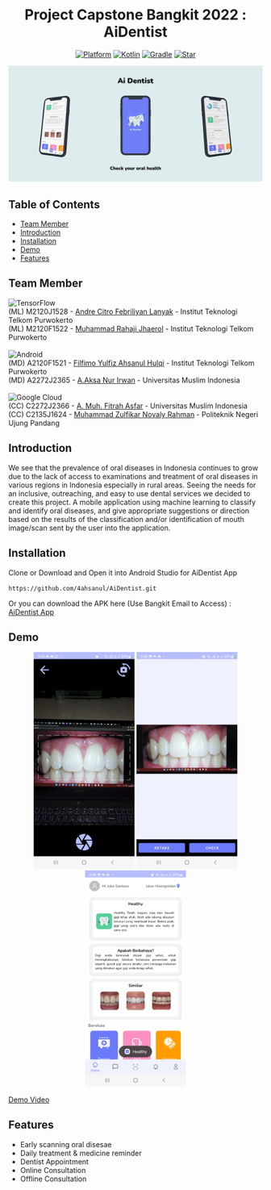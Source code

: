 <h1 align="center">
  Project Capstone Bangkit 2022 : AiDentist
</h1>

<p align="center">
  <a href="http://developer.android.com/index.html"><img alt="Platform" src="https://img.shields.io/badge/platform-Android-brightgreen"></a>
  <a href="http://kotlinlang.org"><img alt="Kotlin" src="https://img.shields.io/badge/kotlin-1.6.21-blue"></a>
  <a href="https://developer.android.com/studio/releases/gradle-plugin"><img alt="Gradle" src="https://img.shields.io/badge/gradle-6.6-yellow"></a>
  <a href="https://github.com/4ahsanul/AiDentist"><img alt="Star" src="https://img.shields.io/github/stars/4ahsanul/AiDentist"></a>
</p>

<p align="center">
  <img src="assets/thumbnail.png"/>
</p>

## Table of Contents
- [Team Member](#team-member)
- [Introduction](#introduction)
- [Installation](#installation)
- [Demo](#demo)
- [Features](#features)

## Team Member
![TensorFlow](https://img.shields.io/badge/TensorFlow-%23FF6F00.svg?style=for-the-badge&logo=TensorFlow&logoColor=white)</br>
(ML) M2120J1528 - [Andre Citro Febriliyan Lanyak](https://github.com/andretkj1) - Institut Teknologi Telkom Purwokerto</br>
(ML) M2120F1522 - [Muhammad Rahaji Jhaerol](https://github.com/rhjhaerol) - Institut Teknologi Telkom Purwokerto</br></br>
![Android](https://img.shields.io/badge/Android-3DDC84?style=for-the-badge&logo=android&logoColor=white)</br>
(MD) A2120F1521 - [Filfimo Yulfiz Ahsanul Hulqi](https://github.com/4ahsanul) - Institut Teknologi Telkom Purwokerto </br>
(MD) A2272J2365 - [A.Aksa Nur Irwan](https://github.com/aaksa) - Universitas Muslim Indonesia</br></br>
![Google Cloud](https://img.shields.io/badge/GoogleCloud-%234285F4.svg?style=for-the-badge&logo=google-cloud&logoColor=white)</br>
(CC) C2272J2366 - [A. Muh. Fitrah Asfar](https://github.com/AMuhFitrahAsfar) - Universitas Muslim Indonesia</br>
(CC) C2135J1624 - [Muhammad Zulfikar Novaly Rahman](https://github.com/novaly479) - Politeknik Negeri Ujung Pandang</br>

## Introduction
We see that the prevalence of oral diseases in Indonesia continues to grow due to the lack of access to examinations and treatment of oral diseases in various regions in Indonesia especially in rural areas. Seeing the needs for an inclusive, outreaching, and easy to use dental services we decided to create this project. A mobile application using machine learning to classify and identify oral diseases, and give appropriate suggestions or direction based on the results of the classification and/or identification of mouth image/scan sent by the user into the application.

## Installation
Clone or Download and Open it into Android Studio for AiDentist App
```
https://github.com/4ahsanul/AiDentist.git
```  
Or you can download the APK here (Use Bangkit Email to Access) : [AiDentist App](https://drive.google.com/file/d/175OR8HIc52zmsc-ZUaW8HDjfSyivwmm9/view)

## Demo
<p align="center">
  <img src="assets/Andre Phone 3.jpg" width="200"/>
  <img src="assets/Andre Phone.jpg" width="200"/>
  <img src="assets/Andre Phone 2.jpg" width="200"/>
</p>

[Demo Video](https://www.youtube.com/watch?v=b02cU1wFW0k)

## Features
- Early scanning oral disesae
- Daily treatment & medicine reminder
- Dentist Appointment
- Online Consultation
- Offline Consultation
